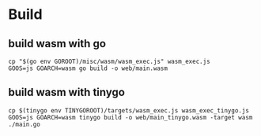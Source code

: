 # Build
## build wasm with go
```shell
cp "$(go env GOROOT)/misc/wasm/wasm_exec.js" wasm_exec.js
GOOS=js GOARCH=wasm go build -o web/main.wasm
```

## build wasm with tinygo
```shell
cp $(tinygo env TINYGOROOT)/targets/wasm_exec.js wasm_exec_tinygo.js
GOOS=js GOARCH=wasm tinygo build -o web/main_tinygo.wasm -target wasm ./main.go
```